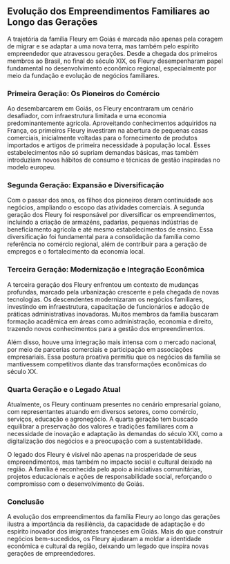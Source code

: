 ## Evolução dos Empreendimentos Familiares ao Longo das Gerações

A trajetória da família Fleury em Goiás é marcada não apenas pela coragem de migrar e se adaptar a uma nova terra, mas também pelo espírito empreendedor que atravessou gerações. Desde a chegada dos primeiros membros ao Brasil, no final do século XIX, os Fleury desempenharam papel fundamental no desenvolvimento econômico regional, especialmente por meio da fundação e evolução de negócios familiares.

### Primeira Geração: Os Pioneiros do Comércio

Ao desembarcarem em Goiás, os Fleury encontraram um cenário desafiador, com infraestrutura limitada e uma economia predominantemente agrícola. Aproveitando conhecimentos adquiridos na França, os primeiros Fleury investiram na abertura de pequenas casas comerciais, inicialmente voltadas para o fornecimento de produtos importados e artigos de primeira necessidade à população local. Esses estabelecimentos não só supriam demandas básicas, mas também introduziam novos hábitos de consumo e técnicas de gestão inspiradas no modelo europeu.

### Segunda Geração: Expansão e Diversificação

Com o passar dos anos, os filhos dos pioneiros deram continuidade aos negócios, ampliando o escopo das atividades comerciais. A segunda geração dos Fleury foi responsável por diversificar os empreendimentos, incluindo a criação de armazéns, padarias, pequenas indústrias de beneficiamento agrícola e até mesmo estabelecimentos de ensino. Essa diversificação foi fundamental para a consolidação da família como referência no comércio regional, além de contribuir para a geração de empregos e o fortalecimento da economia local.

### Terceira Geração: Modernização e Integração Econômica

A terceira geração dos Fleury enfrentou um contexto de mudanças profundas, marcado pela urbanização crescente e pela chegada de novas tecnologias. Os descendentes modernizaram os negócios familiares, investindo em infraestrutura, capacitação de funcionários e adoção de práticas administrativas inovadoras. Muitos membros da família buscaram formação acadêmica em áreas como administração, economia e direito, trazendo novos conhecimentos para a gestão dos empreendimentos.

Além disso, houve uma integração mais intensa com o mercado nacional, por meio de parcerias comerciais e participação em associações empresariais. Essa postura proativa permitiu que os negócios da família se mantivessem competitivos diante das transformações econômicas do século XX.

### Quarta Geração e o Legado Atual

Atualmente, os Fleury continuam presentes no cenário empresarial goiano, com representantes atuando em diversos setores, como comércio, serviços, educação e agronegócio. A quarta geração tem buscado equilibrar a preservação dos valores e tradições familiares com a necessidade de inovação e adaptação às demandas do século XXI, como a digitalização dos negócios e a preocupação com a sustentabilidade.

O legado dos Fleury é visível não apenas na prosperidade de seus empreendimentos, mas também no impacto social e cultural deixado na região. A família é reconhecida pelo apoio a iniciativas comunitárias, projetos educacionais e ações de responsabilidade social, reforçando o compromisso com o desenvolvimento de Goiás.

### Conclusão

A evolução dos empreendimentos da família Fleury ao longo das gerações ilustra a importância da resiliência, da capacidade de adaptação e do espírito inovador dos imigrantes franceses em Goiás. Mais do que construir negócios bem-sucedidos, os Fleury ajudaram a moldar a identidade econômica e cultural da região, deixando um legado que inspira novas gerações de empreendedores.